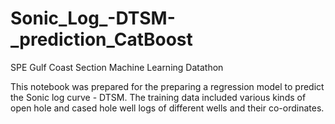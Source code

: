 # Sonic_Log_-DTSM-_prediction_CatBoost
SPE Gulf Coast Section Machine Learning Datathon

This notebook was prepared for the preparing a regression model to predict the Sonic log curve - DTSM. 
The training data included various kinds of open hole and cased hole well logs of different wells and their co-ordinates. 
